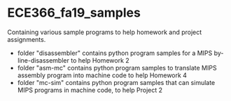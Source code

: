 # ECE366_fa19_samples
Containing various sample programs to help homework and project assignments.
- folder "disassembler" contains python program samples for a MIPS by-line-disassembler to help Homework 2
- folder "asm-mc" contains python program samples to translate MIPS assembly program into machine code to help Homework 4
- folder "mc-sim" contains python program samples that can simulate MIPS programs in machine code, to help Project 2
